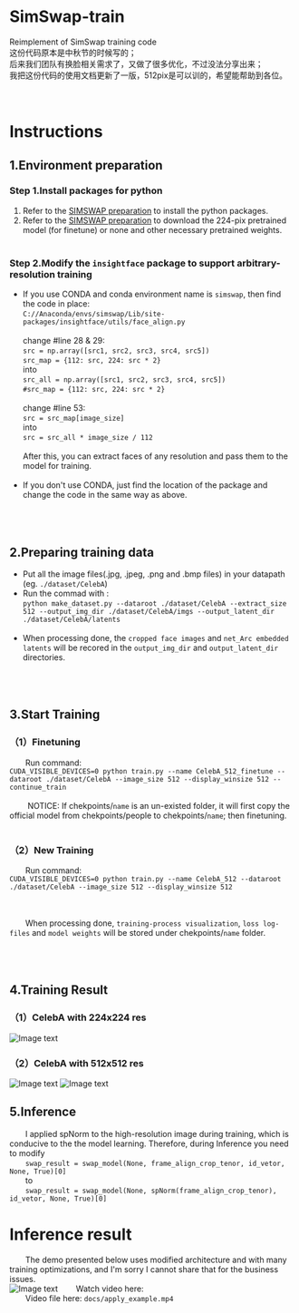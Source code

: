 # SimSwap-train
Reimplement of SimSwap training code<br />
这份代码原本是中秋节的时候写的；<br />
后来我们团队有换脸相关需求了，又做了很多优化，不过没法分享出来；<br />
我把这份代码的使用文档更新了一版，512pix是可以训的，希望能帮助到各位。<br /><br /><br />

# Instructions
## 1.Environment preparation
### Step 1.Install packages for python
1) Refer to the [SIMSWAP preparation](https://github.com/neuralchen/SimSwap/blob/main/docs/guidance/preparation.md) to install the python packages.<br />
2) Refer to the [SIMSWAP preparation](https://github.com/neuralchen/SimSwap/blob/main/docs/guidance/preparation.md) to download the 224-pix pretrained model (for finetune) or none and other necessary pretrained weights.<br /><br />
### Step 2.Modify the ```insightface``` package to support arbitrary-resolution training
- If you use CONDA and conda environment name is ```simswap```, then find the code in place: <br />
 `C://Anaconda/envs/simswap/Lib/site-packages/insightface/utils/face_align.py`<br /><br />
change #line 28 & 29:<br />
`src = np.array([src1, src2, src3, src4, src5])`<br />
`src_map = {112: src, 224: src * 2}`<br />
into<br />
`src_all = np.array([src1, src2, src3, src4, src5])`<br />
`#src_map = {112: src, 224: src * 2}`<br /><br />
change #line 53:<br />
`src = src_map[image_size]`<br />
into<br />
`src = src_all * image_size / 112`<br /><br />
After this, you can extract faces of any resolution and pass them to the model for training. <br /><br />
- If you don't use CONDA, just find the location of the package and change the code in the same way as above.<br /><br /><br /><br />



## 2.Preparing training data
- Put all the image files(.jpg, .jpeg, .png and .bmp files) in your datapath (eg. `./dataset/CelebA`)
- Run the commad with :<br />
`python make_dataset.py --dataroot ./dataset/CelebA --extract_size 512 --output_img_dir ./dataset/CelebA/imgs --output_latent_dir ./dataset/CelebA/latents`<br /><br />
- When processing done, the `cropped face images` and `net_Arc embedded latents` will be recored in the `output_img_dir` and `output_latent_dir` directories.<br /><br /><br /><br />

## 3.Start Training
### （1）Finetuning
&emsp;&emsp;Run command:<br />
`CUDA_VISIBLE_DEVICES=0 python train.py --name CelebA_512_finetune --dataroot ./dataset/CelebA --image_size 512 --display_winsize 512 --continue_train`<br /><br />
&emsp;&emsp; NOTICE: If chekpoints/`name` is an un-existed folder, it will first copy the official model from chekpoints/people to chekpoints/`name`; then finetuning.<br /><br />

### （2）New Training
&emsp;&emsp;Run command:<br />
`CUDA_VISIBLE_DEVICES=0 python train.py --name CelebA_512 --dataroot ./dataset/CelebA --image_size 512 --display_winsize 512`<br /><br />
&emsp;&emsp;<br />

&emsp;&emsp;When processing done, `training-process visualization`, `loss log-files` and `model weights` will be stored under chekpoints/`name` folder.<br /><br /><br /><br />


## 4.Training Result
### （1）CelebA with 224x224 res
![Image text](https://github.com/a312863063/SimSwap-train/blob/main/docs/img/train_celeba_224.png)

### （2）CelebA with 512x512 res
![Image text](https://github.com/a312863063/SimSwap-train/blob/main/docs/img/train_celeba_512_1.png)
![Image text](https://github.com/a312863063/SimSwap-train/blob/main/docs/img/train_celeba_512_2.png)


## 5.Inference
&emsp;&emsp;I applied spNorm to the high-resolution image during training, which is conducive to the the model learning. Therefore, during Inference you need to modify<br />
&emsp;&emsp;`swap_result = swap_model(None, frame_align_crop_tenor, id_vetor, None, True)[0]`<br />
&emsp;&emsp;to <br />
&emsp;&emsp;`swap_result = swap_model(None, spNorm(frame_align_crop_tenor), id_vetor, None, True)[0]` <br />

# Inference result
&emsp;&emsp;The demo presented below uses modified architecture and with many training optimizations, and I'm sorry I cannot share that for the business issues.<br />
![Image text](https://github.com/a312863063/SimSwap-train/blob/main/docs/img/apply_example.jpg)
&emsp;&emsp;Watch video here:<br />
&emsp;&emsp;Video file here: ```docs/apply_example.mp4```<br /><br />


